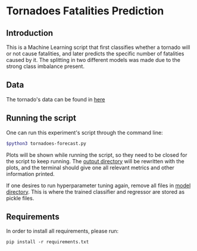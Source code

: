 # Tornadoes Fatalities Prediction

## Introduction

This is a Machine Learning script that first classifies whether a tornado will or not cause fatalities, and later predicts the specific number of fatalities caused by it. The splitting in two different models was made due to the strong class imbalance present.

## Data

The tornado's data can be found in [here](input/us_tornado_dataset_1950_2021.csv)

## Running the script

One can run this experiment's script through the command line:

```bash
$python3 tornadoes-forecast.py
```

Plots will be shown while running the script, so they need to be closed for the script to keep running. The [output directory](output/) will be rewritten with the plots, and the terminal should give one all relevant metrics and other information printed.

If one desires to run hyperparameter tuning again, remove all files in [model directory](model/). This is where the trained classifier and regressor are stored as pickle files.

## Requirements

In order to install all requirements, please run:

```
pip install -r requirements.txt
```



